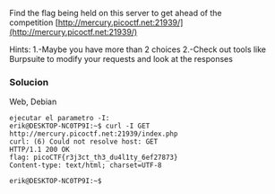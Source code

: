 Find the flag being held on this server to get ahead of the competition [http://mercury.picoctf.net:21939/](http://mercury.picoctf.net:21939/)

Hints:
1.-Maybe you have more than 2 choices
2.-Check out tools like Burpsuite to modify your requests and look at the responses

### Solucion
Web, Debian
```
ejecutar el parametro -I:
erik@DESKTOP-NC0TP9I:~$ curl -I GET http://mercury.picoctf.net:21939/index.php
curl: (6) Could not resolve host: GET
HTTP/1.1 200 OK
flag: picoCTF{r3j3ct_th3_du4l1ty_6ef27873}
Content-type: text/html; charset=UTF-8

erik@DESKTOP-NC0TP9I:~$
```